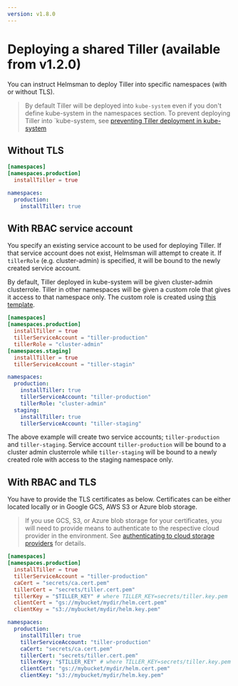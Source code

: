 ```yaml
---
version: v1.8.0
---
```


# Deploying a shared Tiller (available from v1.2.0)

You can instruct Helmsman to deploy Tiller into specific namespaces (with or without TLS).

> By default Tiller will be deployed into `kube-system` even if you don't define kube-system in the namespaces section. To prevent deploying Tiller into `kube-system, see [preventing Tiller deployment in kube-system](prevent_tiller_in_kube_system.md)

## Without TLS 

```toml
[namespaces]
[namespaces.production]
  installTiller = true
```

```yaml
namespaces:
  production:
    installTiller: true
```

## With RBAC service account

You specify an existing service account to be used for deploying Tiller. If that service account does not exist, Helmsman will attempt to create it. If `tillerRole` (e.g. cluster-admin) is specified, it will be bound to the newly created service account.

By default, Tiller deployed in kube-system will be given cluster-admin clusterrole. Tiller in other namespaces will be given a custom role that gives it access to that namespace only. The custom role is created using [this template](../../../data/role.yaml). 

```toml
[namespaces]
[namespaces.production]
  installTiller = true
  tillerServiceAccount = "tiller-production"
  tillerRole = "cluster-admin"
[namespaces.staging]
  installTiller = true
  tillerServiceAccount = "tiller-stagin"  
```

```yaml
namespaces:
  production:
    installTiller: true
    tillerServiceAccount: "tiller-production"
    tillerRole: "cluster-admin"
  staging:
    installTiller: true
    tillerServiceAccount: "tiller-staging"  
```

The above example will create two service accounts; `tiller-production` and `tiller-staging`. Service account `tiller-production` will be bound to a cluster admin clusterrole while `tiller-staging` will be bound to a newly created role with access to the staging namespace only. 

## With RBAC and TLS

You have to provide the TLS certificates as below. Certificates can be either located locally or in Google GCS, AWS S3 or Azure blob storage.

> If you use GCS, S3, or Azure blob storage for your certificates, you will need to provide means to authenticate to the respective cloud provider in the environment. See [authenticating to cloud storage providers](../auth_to_storage_providers.md) for details.

```toml
[namespaces]
[namespaces.production]
  installTiller = true
  tillerServiceAccount = "tiller-production"
  caCert = "secrets/ca.cert.pem"
  tillerCert = "secrets/tiller.cert.pem"
  tillerKey = "$TILLER_KEY" # where TILLER_KEY=secrets/tiller.key.pem
  clientCert = "gs://mybucket/mydir/helm.cert.pem"
  clientKey = "s3://mybucket/mydir/helm.key.pem"
```

```yaml
namespaces:
  production:
    installTiller: true
    tillerServiceAccount: "tiller-production"
    caCert: "secrets/ca.cert.pem"
    tillerCert: "secrets/tiller.cert.pem"
    tillerKey: "$TILLER_KEY" # where TILLER_KEY=secrets/tiller.key.pem
    clientCert: "gs://mybucket/mydir/helm.cert.pem"
    clientKey: "s3://mybucket/mydir/helm.key.pem"
```